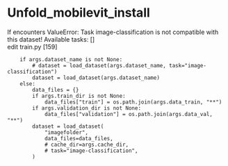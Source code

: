 # Unfold_mobilevit_install
If encounters ValueError: Task image-classification is not compatible with this dataset! Available tasks: [] <br>
edit train.py [159]
```
    if args.dataset_name is not None:
        # dataset = load_dataset(args.dataset_name, task="image-classification")
        dataset = load_dataset(args.dataset_name)
    else:
        data_files = {}
        if args.train_dir is not None:
            data_files["train"] = os.path.join(args.data_train, "**")
        if args.validation_dir is not None:
            data_files["validation"] = os.path.join(args.data_val, "**")
        dataset = load_dataset(
            "imagefolder",
            data_files=data_files,
            # cache_dir=args.cache_dir,
            # task="image-classification",
        )
```
